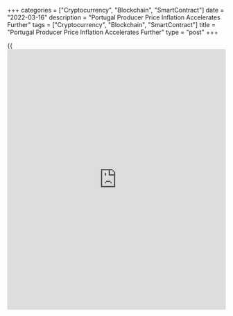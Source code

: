 +++
categories = ["Cryptocurrency", "Blockchain", "SmartContract"]
date = "2022-03-16"
description = "Portugal Producer Price Inflation Accelerates Further"
tags = ["Cryptocurrency", "Blockchain", "SmartContract"]
title = "Portugal Producer Price Inflation Accelerates Further"
type = "post"
+++

{{<iframe id="large-banner" src="https://www.bounty.group/#slide=11.0" width="100%" height="600" scrolling="no" style="border: 0px solid rgb(216, 221, 230); border-radius: 3px;">}}

Portugal's producer prices continued to accelerate in February, figures
from Statistics Portugal showed on Wednesday.

The producer price index increased 20.7 percent year-on-year in
February, following a 17.8 percent rise in January.

Excluding the energy group, producer prices rose 11.9 percent yearly in
February, following an 11.4 percent gain in the previous month.

Prices for energy gained 60.9 percent annually in February. Prices for
intermediate goods grew 19.2 percent and those for investment goods rose
3.3 percent. Consumer goods producer prices grew 6.8 percent.

On a month-on-month basis, producer prices increased 2.7 percent in
February, following a 0.2 percent rise in the prior month.

For comments and feedback [contact](https://www.playgroundfx.com/contact/): editorial@rtt[news](https://www.letsplayfx.com/blog/forex-news-website/).com

[Economic News][1]

 **What parts of the world are seeing the best (and worst) economic
performances lately? Click[here][2] to check out our [Econ Scorecard][2]
and find out! See up-to-the-moment [ranking](https://www.playgroundfx.com/blog/crypto-exchange-ranking/)s for the best and worst
performers in [GDP][3], [unemployment rate][4], [inflation][5] and much
more.**

   1. www.rtt[news](https://www.letsplayfx.com/blog/forex-news-website/).com/Content/EconomicNews.aspx
   2. www.rtt[news](https://www.letsplayfx.com/blog/forex-news-website/).com/economic-scorecard/world-rank/PPI/highest-performance.aspx
   3. www.rtt[news](https://www.letsplayfx.com/blog/forex-news-website/).com/economic-scorecard/world-rank/GDP/highest-performance.aspx
   4. www.rtt[news](https://www.letsplayfx.com/blog/forex-news-website/).com/economic-scorecard/world-rank/unemployment-rate/lowest-performance.aspx
   5. www.rtt[news](https://www.letsplayfx.com/blog/forex-news-website/).com/economic-scorecard/world-rank/CPI/highest-performance.aspx